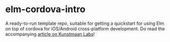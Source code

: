 # elm-cordova-intro

A ready-to-run template repo, suitable for getting a quickstart for using Elm on top of cordova for iOS/Android cross-platform development. Do read the accompanying [article on Kunstmaan Labs][kuma-post]!

[kuma-post]: https://labs.kunstmaan.be/blog/developing-mobile-apps-with-elm-and-cordova
